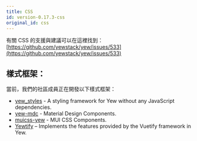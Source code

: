 ```yaml
---
title: CSS
id: version-0.17.3-css
original_id: css
---
```


<todo></todo>

有關 CSS 的支援與建議可以在這裡找到： [https://github.com/yewstack/yew/issues/533](https://github.com/yewstack/yew/issues/533)

## 樣式框架：

當前，我們的社區成員正在開發以下樣式框架：

- [yew_styles](https://github.com/spielrs/yew_styles) - A styling framework for Yew without any JavaScript dependencies.
- [yew-mdc](https://github.com/dungeonfog/yew-mdc) - Material Design Components.
- [muicss-yew](https://github.com/AlephAlpha/muicss-yew) - MUI CSS Components.
- [Yewtify](https://github.com/yewstack/yewtify) – Implements the features provided by the Vuetify framework in Yew.
